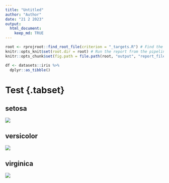 ```yaml
---
title: "Untitled"
author: "Author"
date: "21 2 2023"
output: 
  html_document:
    keep_md: TRUE
---
```





```r
root <- rprojroot::find_root_file(criterion = "_targets.R") # Find the pipeline root directory.
knitr::opts_knit$set(root.dir = root) # Run the report from the pipeline root directory. 
knitr::opts_chunk$set(fig.path = file.path(root, "output", "report_files/"))
```


```r
df <- datasets::iris %>% 
  dplyr::as_tibble()
```

# Test {.tabset}




## setosa


![](/Users/c240390/Desktop/reprex_tarchetype_rmrarkdown/reprex_here/reprex_subproject/output/report_files/species_loop-setosa-1.png)<!-- -->


## versicolor


![](/Users/c240390/Desktop/reprex_tarchetype_rmrarkdown/reprex_here/reprex_subproject/output/report_files/species_loop-versicolor-1.png)<!-- -->


## virginica


![](/Users/c240390/Desktop/reprex_tarchetype_rmrarkdown/reprex_here/reprex_subproject/output/report_files/species_loop-virginica-1.png)<!-- -->
